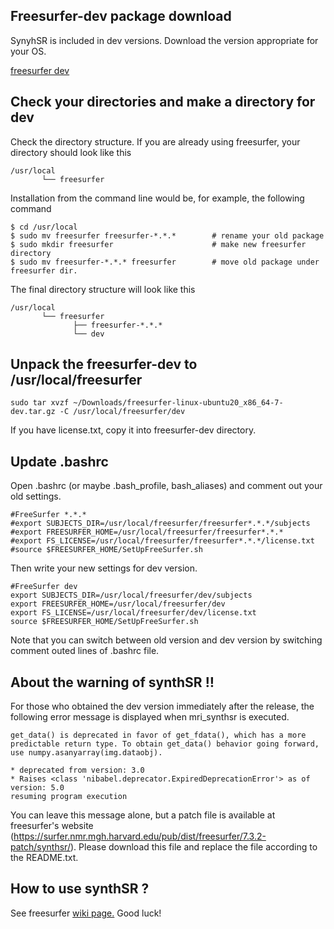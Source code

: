 ﻿## Freesurfer-dev package download

SynyhSR is included in dev versions.  Download the version appropriate for your OS.

[freesurfer dev](https://surfer.nmr.mgh.harvard.edu/pub/dist/freesurfer/dev/)

## Check your directories and make a directory for dev

Check the directory structure. If you are already using freesurfer, your directory should look like this

```
/usr/local
       └── freesurfer        
```
Installation from the command line would be, for example, the following command

```
$ cd /usr/local
$ sudo mv freesurfer freesurfer-*.*.*        # rename your old package
$ sudo mkdir freesurfer                      # make new freesurfer directory
$ sudo mv freesurfer-*.*.* freesurfer        # move old package under freesurfer dir.
```
The final directory structure will look like this

```
/usr/local
       └── freesurfer
              ├── freesurfer-*.*.*
              └── dev
```


## Unpack the freesurfer-dev to /usr/local/freesurfer 

```
sudo tar xvzf ~/Downloads/freesurfer-linux-ubuntu20_x86_64-7-dev.tar.gz -C /usr/local/freesurfer/dev
```

If you have license.txt, copy it into freesurfer-dev directory.

## Update .bashrc
Open .bashrc (or maybe .bash_profile, bash_aliases) and comment out your old settings.

```
#FreeSurfer *.*.*
#export SUBJECTS_DIR=/usr/local/freesurfer/freesurfer*.*.*/subjects
#export FREESURFER_HOME=/usr/local/freesurfer/freesurfer*.*.*
#export FS_LICENSE=/usr/local/freesurfer/freesurfer*.*.*/license.txt
#source $FREESURFER_HOME/SetUpFreeSurfer.sh
```

Then write your new settings for dev version.
```
#FreeSurfer dev
export SUBJECTS_DIR=/usr/local/freesurfer/dev/subjects
export FREESURFER_HOME=/usr/local/freesurfer/dev
export FS_LICENSE=/usr/local/freesurfer/dev/license.txt
source $FREESURFER_HOME/SetUpFreeSurfer.sh
```

Note that you can switch between old version and dev version by switching comment outed lines of .bashrc file.

## About the warning of synthSR ‼️

For those who obtained the dev version immediately after the release, the following error message is displayed when mri_synthsr is executed.

```
get_data() is deprecated in favor of get_fdata(), which has a more predictable return type. To obtain get_data() behavior going forward, use numpy.asanyarray(img.dataobj).

* deprecated from version: 3.0
* Raises <class 'nibabel.deprecator.ExpiredDeprecationError'> as of version: 5.0
resuming program execution
```

You can leave this message alone, but a patch file is available at freesurfer's website (https://surfer.nmr.mgh.harvard.edu/pub/dist/freesurfer/7.3.2-patch/synthsr/). Please download this file and replace the file according to the README.txt.

## How to use synthSR ?

See freesurfer [wiki page.](https://surfer.nmr.mgh.harvard.edu/fswiki/SynthSR)
Good luck!
